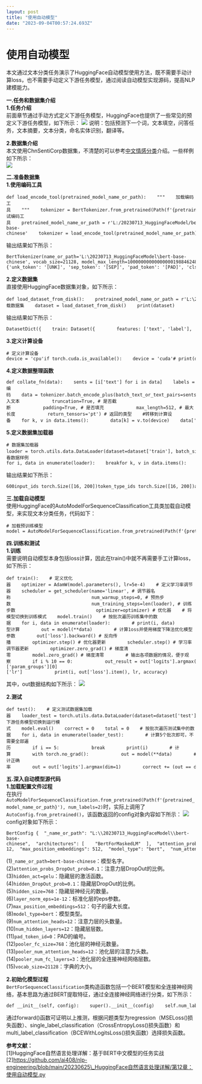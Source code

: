 ```yaml
---
layout: post
title: "使用自动模型"
date: "2023-09-04T00:57:24.693Z"
---
```

使用自动模型
======

本文通过文本分类任务演示了HuggingFace自动模型使用方法，既不需要手动计算loss，也不需要手动定义下游任务模型，通过阅读自动模型实现源码，提高NLP建模能力。

**一.任务和数据集介绍**  
**1.任务介绍**  
前面章节通过手动方式定义下游任务模型，HuggingFace也提供了一些常见的预定义下游任务模型，如下所示： ![](https://files.mdnice.com/user/26218/d5012abc-b9bb-4800-a910-58b7f6e98c25.png) 说明：包括预测下一个词，文本填空，问答任务，文本摘要，文本分类，命名实体识别，翻译等。

**2.数据集介绍**  
本文使用ChnSentiCorp数据集，不清楚的可以参考[中文情感分类](https://mp.weixin.qq.com/s/kaY83RDXQgIKslHtxLdxkg)介绍。一些样例如下所示：  
![](https://files.mdnice.com/user/26218/6512a5be-2f87-43d0-be41-b4debce8748e.png)

**二.准备数据集**  
**1.使用编码工具**

    def load_encode_tool(pretrained_model_name_or_path):    """    加载编码工具    """    tokenizer = BertTokenizer.from_pretrained(Path(f'{pretrained_model_name_or_path}'))    return tokenizerif __name__ == '__main__':    # 测试编码工具    pretrained_model_name_or_path = r'L:/20230713_HuggingFaceModel/bert-base-chinese'    tokenizer = load_encode_tool(pretrained_model_name_or_path)    print(tokenizer)

输出结果如下所示：

    BertTokenizer(name_or_path='L:\20230713_HuggingFaceModel\bert-base-chinese', vocab_size=21128, model_max_length=1000000000000000019884624838656, is_fast=False, padding_side='right', truncation_side='right', special_tokens={'unk_token': '[UNK]', 'sep_token': '[SEP]', 'pad_token': '[PAD]', 'cls_token': '[CLS]', 'mask_token': '[MASK]'}, clean_up_tokenization_spaces=True)

**2.定义数据集**  
直接使用HuggingFace数据集对象，如下所示：

    def load_dataset_from_disk():    pretrained_model_name_or_path = r'L:\20230713_HuggingFaceModel\ChnSentiCorp'    dataset = load_from_disk(pretrained_model_name_or_path)    return datasetif __name__ == '__main__':    # 加载数据集    dataset = load_dataset_from_disk()    print(dataset)

输出结果如下所示：

    DatasetDict({    train: Dataset({        features: ['text', 'label'],        num_rows: 9600    })    validation: Dataset({        features: ['text', 'label'],        num_rows: 1200    })    test: Dataset({        features: ['text', 'label'],        num_rows: 1200    })})

**3.定义计算设备**

    # 定义计算设备device = 'cpu'if torch.cuda.is_available():    device = 'cuda'# print(device)

**4.定义数据整理函数**

    def collate_fn(data):    sents = [i['text'] for i in data]    labels = [i['label'] for i in data]    #编码    data = tokenizer.batch_encode_plus(batch_text_or_text_pairs=sents, # 输入文本            truncation=True, # 是否截断            padding=True, # 是否填充            max_length=512, # 最大长度            return_tensors='pt') # 返回的类型    #转移到计算设备    for k, v in data.items():        data[k] = v.to(device)    data['labels'] = torch.LongTensor(labels).to(device)    return data

**5.定义数据集加载器**

    # 数据集加载器loader = torch.utils.data.DataLoader(dataset=dataset['train'], batch_size=16, collate_fn=collate_fn, shuffle=True, drop_last=True)print(len(loader))# 查看数据样例for i, data in enumerate(loader):    breakfor k, v in data.items():    print(k, v.shape)

输出结果如下所示：

    600input_ids torch.Size([16, 200])token_type_ids torch.Size([16, 200])attention_mask torch.Size([16, 200])labels torch.Size([16])

**三.加载自动模型**  
使用HuggingFace的AutoModelForSequenceClassification工具类加载自动模型，来实现文本分类任务，代码如下：

    # 加载预训练模型model = AutoModelForSequenceClassification.from_pretrained(Path(f'{pretrained_model_name_or_path}'), num_labels=2)model.to(device)print(sum(i.numel() for i in model.parameters()) / 10000)

**四.训练和测试**  
**1.训练**  
需要说明自动模型本身包括loss计算，因此在train()中就不再需要手工计算loss，如下所示：

    def train():    # 定义优化器    optimizer = AdamW(model.parameters(), lr=5e-4)    # 定义学习率调节器    scheduler = get_scheduler(name='linear', # 调节器名称                              num_warmup_steps=0, # 预热步数                              num_training_steps=len(loader), # 训练步数                              optimizer=optimizer) # 优化器    # 将模型切换到训练模式    model.train()    # 按批次遍历训练集中的数据    for i, data in enumerate(loader):        # print(i, data)        # 模型计算        out = model(**data)        # 计算1oss并使用梯度下降法优化模型参数        out['loss'].backward() # 反向传播        optimizer.step() # 优化器更新        scheduler.step() # 学习率调节器更新        optimizer.zero_grad() # 梯度清零        model.zero_grad() # 梯度清零        # 输出各项数据的情况，便于观察        if i % 10 == 0:            out_result = out['logits'].argmax(dim=1)            accuracy = (out_result == data.labels).sum().item() / len(data.labels)            lr = optimizer.state_dict()['param_groups'][0]['lr']            print(i, out['loss'].item(), lr, accuracy)

其中，out数据结构如下所示： ![](https://files.mdnice.com/user/26218/97d07cb2-bf9f-4008-9db2-f6f0c09851dc.png)

**2.测试**

    def test():    # 定义测试数据集加载器    loader_test = torch.utils.data.DataLoader(dataset=dataset['test'],                                              batch_size=32,                                              collate_fn=collate_fn,                                              shuffle=True,                                              drop_last=True)    # 将下游任务模型切换到运行模式    model.eval()    correct = 0    total = 0    # 按批次遍历测试集中的数据    for i, data in enumerate(loader_test):        # 计算5个批次即可，不需要全部遍历        if i == 5:            break        print(i)        # 计算        with torch.no_grad():            out = model(**data)        # 统计正确率        out = out['logits'].argmax(dim=1)        correct += (out == data.labels).sum().item()        total += len(data.labels)    print(correct / total)

**五.深入自动模型源代码**  
**1.加载配置文件过程**  
在执行`AutoModelForSequenceClassification.from_pretrained(Path(f'{pretrained_model_name_or_path}'), num_labels=2)`时，实际上调用了`AutoConfig.from_pretrained()`，该函数返回的config对象内容如下所示： ![](https://files.mdnice.com/user/26218/5315d278-9e58-4fe7-86ac-053638b8535b.png) config对象如下所示：

    BertConfig {  "_name_or_path": "L:\\20230713_HuggingFaceModel\\bert-base-chinese",  "architectures": [    "BertForMaskedLM"  ],  "attention_probs_dropout_prob": 0.1,  "classifier_dropout": null,  "directionality": "bidi",  "hidden_act": "gelu",  "hidden_dropout_prob": 0.1,  "hidden_size": 768,  "initializer_range": 0.02,  "intermediate_size": 3072,  "layer_norm_eps": 1e-12,  "max_position_embeddings": 512,  "model_type": "bert",  "num_attention_heads": 12,  "num_hidden_layers": 12,  "pad_token_id": 0,  "pooler_fc_size": 768,  "pooler_num_attention_heads": 12,  "pooler_num_fc_layers": 3,  "pooler_size_per_head": 128,  "pooler_type": "first_token_transform",  "position_embedding_type": "absolute",  "transformers_version": "4.32.1",  "type_vocab_size": 2,  "use_cache": true,  "vocab_size": 21128}

(1)`_name_or_path=bert-base-chinese`：模型名字。  
(2)`attention_probs_DropOut_prob=0.1`：注意力层DropOut的比例。  
(3)`hidden_act=gelu`：隐藏层的激活函数。  
(4)`hidden_DropOut_prob=0.1`：隐藏层DropOut的比例。  
(5)`hidden_size=768`：隐藏层神经元的数量。  
(6)`layer_norm_eps=1e-12`：标准化层的eps参数。  
(7)`max_position_embeddings=512`：句子的最大长度。  
(8)`model_type=bert`：模型类型。  
(9)`num_attention_heads=12`：注意力层的头数量。  
(10)`num_hidden_layers=12`：隐藏层层数。  
(11)`pad_token_id=0`：PAD的编号。  
(12)`pooler_fc_size=768`：池化层的神经元数量。  
(13)`pooler_num_attention_heads=12`：池化层的注意力头数。  
(14)`pooler_num_fc_layers=3`：池化层的全连接神经网络层数。  
(15)`vocab_size=21128`：字典的大小。

**2.初始化模型过程**  
`BertForSequenceClassification`类构造函数包括一个BERT模型和全连接神经网络，基本思路为通过BERT提取特征，通过全连接神经网络进行分类，如下所示：

    def __init__(self, config):    super().__init__(config)    self.num_labels = config.num_labels    self.config = config    self.bert = BertModel(config)    classifier_dropout = (        config.classifier_dropout if config.classifier_dropout is not None else config.hidden_dropout_prob    )    self.dropout = nn.Dropout(classifier_dropout)    self.classifier = nn.Linear(config.hidden_size, config.num_labels)    # Initialize weights and apply final processing    self.post_init()

通过forward()函数可证明以上推测，根据问题类型为regression（MSELoss()损失函数）、single\_label\_classification（CrossEntropyLoss()损失函数）和multi\_label\_classification（BCEWithLogitsLoss()损失函数）选择损失函数。

**参考文献：**  
\[1\]HuggingFace自然语言处理详解：基于BERT中文模型的任务实战  
\[2\]https://github.com/ai408/nlp-engineering/blob/main/20230625\_HuggingFace自然语言处理详解/第12章：使用自动模型.py